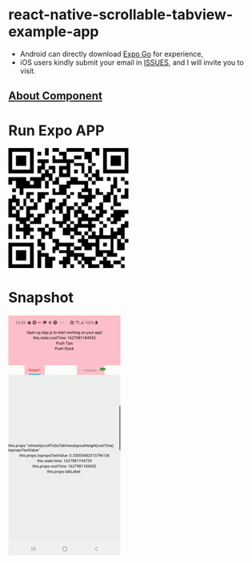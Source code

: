 # react-native-scrollable-tabview-example-app

- Android can directly download [Expo Go](https://play.google.com/store/apps/details?id=host.exp.exponent) for experience, 
- iOS users kindly submit your email in [ISSUES](../../issues), and I will invite you to visit.

## [About Component](https://github.com/itenl/react-native-scrollable-tabview)

# Run Expo APP
<img width="240" height="240" src="./snapshot/expo.png" />

# Snapshot

<img src="./snapshot/x5gs0-w5on5.gif" />
<br />